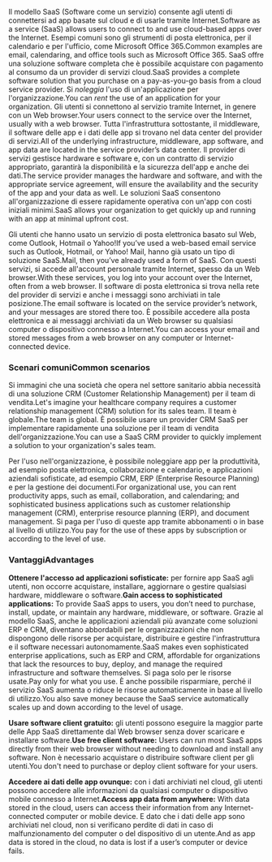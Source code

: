 <span data-ttu-id="1a439-101">Il modello SaaS (Software come un servizio) consente agli utenti di connettersi ad app basate sul cloud e di usarle tramite Internet.</span><span class="sxs-lookup"><span data-stu-id="1a439-101">Software as a service (SaaS) allows users to connect to and use cloud-based apps over the Internet.</span></span> <span data-ttu-id="1a439-102">Esempi comuni sono gli strumenti di posta elettronica, per il calendario e per l'ufficio, come Microsoft Office 365.</span><span class="sxs-lookup"><span data-stu-id="1a439-102">Common examples are email, calendaring, and office tools such as Microsoft Office 365.</span></span> <span data-ttu-id="1a439-103">SaaS offre una soluzione software completa che è possibile acquistare con pagamento al consumo da un provider di servizi cloud.</span><span class="sxs-lookup"><span data-stu-id="1a439-103">SaaS provides a complete software solution that you purchase on a pay-as-you-go basis from a cloud service provider.</span></span> <span data-ttu-id="1a439-104">Si *noleggia* l'uso di un'applicazione per l'organizzazione.</span><span class="sxs-lookup"><span data-stu-id="1a439-104">You can *rent* the use of an application for your organization.</span></span> <span data-ttu-id="1a439-105">Gli utenti si connettono al servizio tramite Internet, in genere con un Web browser.</span><span class="sxs-lookup"><span data-stu-id="1a439-105">Your users connect to the service over the Internet, usually with a web browser.</span></span> <span data-ttu-id="1a439-106">Tutta l'infrastruttura sottostante, il middleware, il software delle app e i dati delle app si trovano nel data center del provider di servizi.</span><span class="sxs-lookup"><span data-stu-id="1a439-106">All of the underlying infrastructure, middleware, app software, and app data are located in the service provider’s data center.</span></span> <span data-ttu-id="1a439-107">Il provider di servizi gestisce hardware e software e, con un contratto di servizio appropriato, garantirà la disponibilità e la sicurezza dell'app e anche dei dati.</span><span class="sxs-lookup"><span data-stu-id="1a439-107">The service provider manages the hardware and software, and with the appropriate service agreement, will ensure the availability and the security of the app and your data as well.</span></span> <span data-ttu-id="1a439-108">Le soluzioni SaaS consentono all'organizzazione di essere rapidamente operativa con un'app con costi iniziali minimi.</span><span class="sxs-lookup"><span data-stu-id="1a439-108">SaaS allows your organization to get quickly up and running with an app at minimal upfront cost.</span></span>

<span data-ttu-id="1a439-109">Gli utenti che hanno usato un servizio di posta elettronica basato sul Web, come Outlook, Hotmail o Yahoo!</span><span class="sxs-lookup"><span data-stu-id="1a439-109">If you’ve used a web-based email service such as Outlook, Hotmail, or Yahoo!</span></span> <span data-ttu-id="1a439-110">Mail, hanno già usato un tipo di soluzione SaaS.</span><span class="sxs-lookup"><span data-stu-id="1a439-110">Mail, then you’ve already used a form of SaaS.</span></span> <span data-ttu-id="1a439-111">Con questi servizi, si accede all'account personale tramite Internet, spesso da un Web browser.</span><span class="sxs-lookup"><span data-stu-id="1a439-111">With these services, you log into your account over the Internet, often from a web browser.</span></span> <span data-ttu-id="1a439-112">Il software di posta elettronica si trova nella rete del provider di servizi e anche i messaggi sono archiviati in tale posizione.</span><span class="sxs-lookup"><span data-stu-id="1a439-112">The email software is located on the service provider’s network, and your messages are stored there too.</span></span> <span data-ttu-id="1a439-113">È possibile accedere alla posta elettronica e ai messaggi archiviati da un Web browser su qualsiasi computer o dispositivo connesso a Internet.</span><span class="sxs-lookup"><span data-stu-id="1a439-113">You can access your email and stored messages from a web browser on any computer or Internet-connected device.</span></span>

### <a name="common-scenarios"></a><span data-ttu-id="1a439-114">Scenari comuni</span><span class="sxs-lookup"><span data-stu-id="1a439-114">Common scenarios</span></span>

<span data-ttu-id="1a439-115">Si immagini che una società che opera nel settore sanitario abbia necessità di una soluzione CRM (Customer Relationship Management) per il team di vendita.</span><span class="sxs-lookup"><span data-stu-id="1a439-115">Let's imagine your healthcare company requires a customer relationship management (CRM) solution for its sales team.</span></span> <span data-ttu-id="1a439-116">Il team è globale.</span><span class="sxs-lookup"><span data-stu-id="1a439-116">The team is global.</span></span> <span data-ttu-id="1a439-117">È possibile usare un provider CRM SaaS per implementare rapidamente una soluzione per il team di vendita dell'organizzazione.</span><span class="sxs-lookup"><span data-stu-id="1a439-117">You can use a SaaS CRM provider to quickly implement a solution to your organization's sales team.</span></span>

<span data-ttu-id="1a439-118">Per l'uso nell'organizzazione, è possibile noleggiare app per la produttività, ad esempio posta elettronica, collaborazione e calendario, e applicazioni aziendali sofisticate, ad esempio CRM, ERP (Enterprise Resource Planning) e per la gestione dei documenti.</span><span class="sxs-lookup"><span data-stu-id="1a439-118">For organizational use, you can rent productivity apps, such as email, collaboration, and calendaring; and sophisticated business applications such as customer relationship management (CRM), enterprise resource planning (ERP), and document management.</span></span> <span data-ttu-id="1a439-119">Si paga per l'uso di queste app tramite abbonamenti o in base al livello di utilizzo.</span><span class="sxs-lookup"><span data-stu-id="1a439-119">You pay for the use of these apps by subscription or according to the level of use.</span></span>

### <a name="advantages"></a><span data-ttu-id="1a439-120">Vantaggi</span><span class="sxs-lookup"><span data-stu-id="1a439-120">Advantages</span></span>

<span data-ttu-id="1a439-121">**Ottenere l'accesso ad applicazioni sofisticate:** per fornire app SaaS agli utenti, non occorre acquistare, installare, aggiornare o gestire qualsiasi hardware, middleware o software.</span><span class="sxs-lookup"><span data-stu-id="1a439-121">**Gain access to sophisticated applications:** To provide SaaS apps to users, you don’t need to purchase, install, update, or maintain any hardware, middleware, or software.</span></span> <span data-ttu-id="1a439-122">Grazie al modello SaaS, anche le applicazioni aziendali più avanzate come soluzioni ERP e CRM, diventano abbordabili per le organizzazioni che non dispongono delle risorse per acquistare, distribuire e gestire l'infrastruttura e il software necessari autonomamente.</span><span class="sxs-lookup"><span data-stu-id="1a439-122">SaaS makes even sophisticated enterprise applications, such as ERP and CRM, affordable for organizations that lack the resources to buy, deploy, and manage the required infrastructure and software themselves.</span></span>
<span data-ttu-id="1a439-123">Si paga solo per le risorse usate.</span><span class="sxs-lookup"><span data-stu-id="1a439-123">Pay only for what you use.</span></span> <span data-ttu-id="1a439-124">È anche possibile risparmiare, perché il servizio SaaS aumenta o riduce le risorse automaticamente in base al livello di utilizzo.</span><span class="sxs-lookup"><span data-stu-id="1a439-124">You also save money because the SaaS service automatically scales up and down according to the level of usage.</span></span>

<span data-ttu-id="1a439-125">**Usare software client gratuito:** gli utenti possono eseguire la maggior parte delle App SaaS direttamente dal Web browser senza dover scaricare e installare software.</span><span class="sxs-lookup"><span data-stu-id="1a439-125">**Use free client software:** Users can run most SaaS apps directly from their web browser without needing to download and install any software.</span></span> <span data-ttu-id="1a439-126">Non è necessario acquistare o distribuire software client per gli utenti.</span><span class="sxs-lookup"><span data-stu-id="1a439-126">You don't need to purchase or deploy client software for your users.</span></span>

<span data-ttu-id="1a439-127">**Accedere ai dati delle app ovunque:** con i dati archiviati nel cloud, gli utenti possono accedere alle informazioni da qualsiasi computer o dispositivo mobile connesso a Internet.</span><span class="sxs-lookup"><span data-stu-id="1a439-127">**Access app data from anywhere:** With data stored in the cloud, users can access their information from any Internet-connected computer or mobile device.</span></span> <span data-ttu-id="1a439-128">E dato che i dati delle app sono archiviati nel cloud, non si verificano perdite di dati in caso di malfunzionamento del computer o del dispositivo di un utente.</span><span class="sxs-lookup"><span data-stu-id="1a439-128">And as app data is stored in the cloud, no data is lost if a user’s computer or device fails.</span></span>
